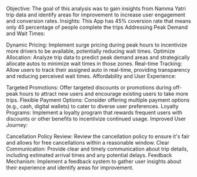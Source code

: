 Objective:
The goal of this analysis was to gain insights from Namma Yatri trip data and identify areas for improvement to increase user engagement and conversion rates.
Insights:
This App has 45% coversion rate that means only 45 percentage of people complete the trips
Addressing Peak Demand and Wait Times:

Dynamic Pricing: Implement surge pricing during peak hours to incentivize more drivers to be available, potentially reducing wait times.
Optimize Allocation: Analyze trip data to predict peak demand areas and strategically allocate autos to minimize wait times in those zones.
Real-time Tracking: Allow users to track their assigned auto in real-time, providing transparency and reducing perceived wait times.
Affordability and User Experience:

Targeted Promotions: Offer targeted discounts or promotions during off-peak hours to attract new users and encourage existing users to take more trips.
Flexible Payment Options: Consider offering multiple payment options (e.g., cash, digital wallets) to cater to diverse user preferences.
Loyalty Programs: Implement a loyalty program that rewards frequent users with discounts or other benefits to incentivize continued usage.
Improved User Journey:

Cancellation Policy Review: Review the cancellation policy to ensure it's fair and allows for free cancellations within a reasonable window.
Clear Communication: Provide clear and timely communication about trip details, including estimated arrival times and any potential delays.
Feedback Mechanism: Implement a feedback system to gather user insights about their experience and identify areas for improvement.
